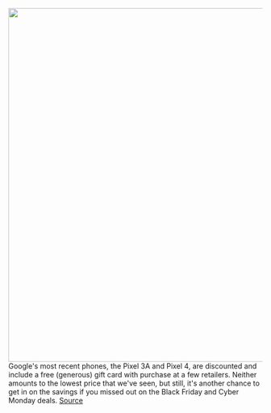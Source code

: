 <img src='https://cdn.vox-cdn.com/uploads/chorus_image/image/53621321/Good_Deals_v4.0.png' width='700px' /><br/>
Google's most recent phones, the Pixel 3A and Pixel 4, are discounted and include a free (generous) gift card with purchase at a few retailers. Neither amounts to the lowest price that we've seen, but still, it's another chance to get in on the savings if you missed out on the Black Friday and Cyber Monday deals.
<a href='https://www.theverge.com/good-deals/2020/1/24/21079994/google-pixel-3a-4-deal-best-buy-bh-photo-free-gift-card-sale'> Source <a/>